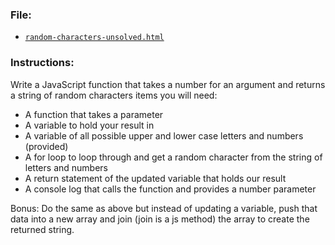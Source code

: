 ### File:

- [`random-characters-unsolved.html`](Unsolved/random-characters-unsolved.html)

### Instructions:

Write a JavaScript function that takes a number for an argument and returns a string of random characters
items you will need:
* A function that takes a parameter
* A variable to hold your result in
* A variable of all possible upper and lower case letters and numbers (provided)
* A for loop to loop through and get a random character from the string of letters and numbers
* A return statement of the updated variable that holds our result
* A console log that calls the function and provides a number parameter

Bonus: Do the same as above but instead of updating a variable, push that data into a new array and join (join is a js method) the array to create the returned string.

